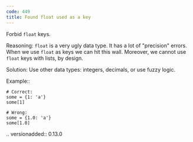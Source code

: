 ```yaml
---
code: 449
title: Found float used as a key
---
```



Forbid ``float`` keys.

Reasoning:
    ``float`` is a very ugly data type.
    It has a lot of "precision" errors.
    When we use ``float`` as keys we can hit this wall.
    Moreover, we cannot use ``float`` keys with lists, by design.

Solution:
    Use other data types: integers, decimals, or use fuzzy logic.

Example::

    # Correct:
    some = {1: 'a'}
    some[1]

    # Wrong:
    some = {1.0: 'a'}
    some[1.0]

.. versionadded:: 0.13.0